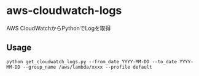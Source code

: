 # aws-cloudwatch-logs
AWS CloudWatchからPythonでLogを取得

## Usage

```
python get_cloudwatch_logs.py --from_date YYYY-MM-DD --to_date YYYY-MM-DD --group_name /aws/lambda/xxxx --profile default
```
